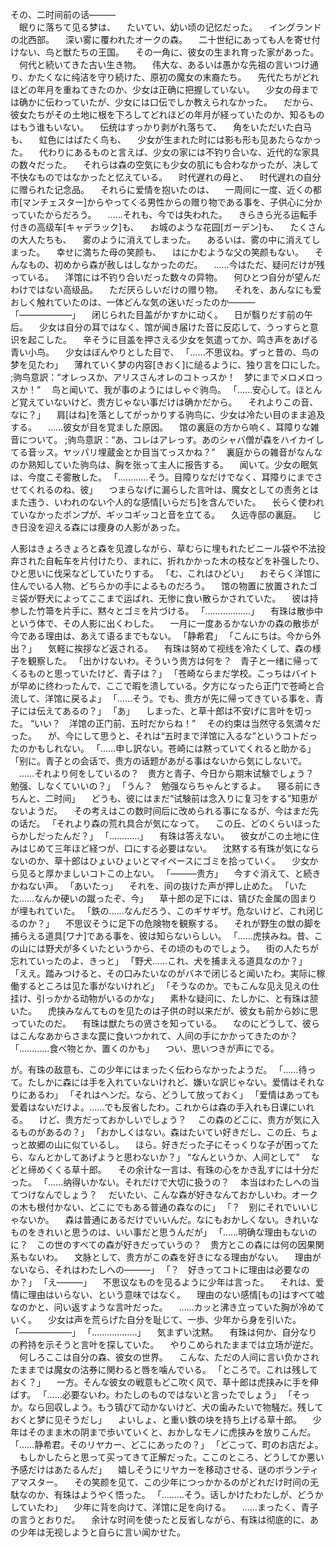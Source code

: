 その、二时间前の话―――<br>
　眠りに落ちて见る梦は、
　たいてい、幼い顷の记忆だった。
　イングランドの北西部。
　深い雾に覆われたオークの森。
　二十世纪にあっても人を寄せ付けない、鸟と獣たちの王国。
　その一角に、彼女の生まれ育った家があった。
　何代と続いてきた古い生き物。
　伟大な、あるいは愚かな先祖の言いつけ通り、かたくなに纯洁を守り続けた、原初の魔女の末裔たち。
　先代たちがどれほどの年月を重ねてきたのか、少女は正确に把握していない。
　少女の母までは确かに伝わっていたが、少女には口伝でしか教えられなかった。
　だから、彼女たちがその土地に根を下ろしてどれほどの年月が経っていたのか、知るものはもう谁もいない。
　伝统はすっかり剥がれ落ちて、
　角をいただいた白马も、
　虹色にはばたく鸟も、
　少女が生まれた时には影も形も见あたらなかった。
　代わりにあるものと言えば、少女の家には不钓り合いな、近代的な家具の数々だった。
　それらは森の空気にも少女の肌にも合わなかったが、决して不快なものではなかったと忆えている。
　时代遅れの母と、
　时代遅れの自分に赠られた记念品。
　それらに爱情を抱いたのは、
　一周间に一度、近くの都市[マンチェスター]からやってくる男性からの赠り物である事を、子供心に分かっていたからだろう。
　……それも、今では失われた。
　きらきら光る运転手付きの高级车[キャデラック]も、
　お城のような花园[ガーデン]も、
　たくさんの大人たちも、
　雾のように消えてしまった。
　あるいは、雾の中に消えてしまった。
　幸せに満ちた母の笑颜も、
　はにかむような父の笑颜もない。
　そんなもの、初めから森が赦しはしなかったのだ。
　……今はただ、疑问だけが残っている。
　洋馆には不钓り合いだった数々の异物。
　何ひとつ自分が望んだわけではない高级品。
　ただ厌らしいだけの赠り物。
　それを、あんなにも爱おしく触れていたのは、一体どんな気の迷いだったのか―――
「――――――」
　闭じられた目盖がかすかに动く。
　日が翳りだす前の午后。
　少女は自分の耳ではなく、馆が闻き届けた音に反応して、うっすらと意识を起こした。
　辛そうに目盖を押さえる少女を気遣ってか、鸣き声をあげる青い小鸟。
　少女はぼんやりとした目で、
「……不思议ね。ずっと昔の、鸟の梦を见たわ」
　薄れていく梦の内容[きおく]に缒るように、独り言を口にした。
;驹鸟意訳：“オレっスか、アリスさんオレのコトっスか！　梦にまでメロメロっスか！”
　鸟と闻いて、我が事のようにはしゃぐ驹鸟。
「……安心して。ほとんど覚えていないけど、贵方じゃない事だけは确かだから。
　それよりこの音、なに？」
　肩[はね]を落としてがっかりする驹鸟に、少女は冷たい目のまま追及する。
　……彼女が目を覚ました原因。
　馆の裏庭の方から响く、耳障りな雑音について。
;驹鸟意訳：“あ、コレはアレっす。あのシャバ僧が森をハイカイしてる音ッス。ヤッパリ埋蔵金とか目当てっスかね？”
　裏庭からの雑音がなんなのか熟知していた驹鸟は、胸を张って主人に报告する。
　闻いて。少女の眠気は、今度こそ雾散した。
「…………そう。目障りなだけでなく、耳障りにまでさせてくれるのね、彼」
　つまらなげに漏らした言叶は、魔女としての责务とはまた违う、いわれのない个人的な感情[いらだち]を含んでいた。
　长らく使われていなかったポンプが、ギッコギッコと音を立てる。
　久远寺邸の裏庭。
　じき日没を迎える森には痩身の人影があった。

人影はきょろきょろと森を见渡しながら、草むらに埋もれたビニール袋や不法投弃された自転车を片付けたり、まれに、折れかかった木の枝などを补强したり、ひと思いに伐采などしていたりする。
「む、これはひどい」
　おそらく洋馆に住んでいる人物、どちらかの手によるものだろう。
　馆の物置に放置されたゴミ袋が野犬によってここまで运ばれ、无惨に食い散らかされていた。
　彼は持参した竹箒を片手に、黙々とゴミを片づける。
「………………」
　有珠は散歩中という体で、その人影に出くわした。
　一月に一度あるかないかの森の散歩が今である理由は、あえて语るまでもない。
「静希君」
「こんにちは。今から外出？」
　気軽に挨拶など返される。
　有珠は努めて视线を冷たくして、森の様子を観察した。
「出かけないわ。そういう贵方は何を？　青子と一绪に帰ってくるものと思っていたけど、青子は？」
「苍崎ならまだ学校。こっちはバイトが早めに终わったんで、ここで暇を溃している。夕方になったら正门で苍崎と合流して、洋馆に戻るよ」
「……そう。でも、贵方が先に帰ってきている事を、青子には伝えてあるの？」
「あ」
　しまった、と草十郎は不安げに言叶を切った。
“いい？　洋馆の正门前、五时だからね！”
　その约束は当然守る気満々だった。
　が、今にして思うと、それは“五时まで洋馆に入るな”というコトだったのかもしれない。
「……申し訳ない。苍崎には黙っていてくれると助かる」
「别に。青子との会话で、贵方の话题があがる事はないから気にしないで。
　……それより何をしているの？　贵方と青子、今日から期末试験でしょう？　勉强、しなくていいの？」
「うん？　勉强ならちゃんとするよ。
　寝る前にきちんと、二时间」
　どうも、彼にはまだ“试験前は念入りに复习をする”知恵がないようだ。
　その考えはこの数时间后に改められる事になるが、今はまだ先の话だ。
「それより森の荒れ具合が気になって。
　この丘、どのくらいほったらかしだったんだ？」
「…………」
　有珠は答えない。
　彼女がこの土地に住みはじめて三年ほど経つが、口にする必要はない。
　沈黙する有珠が気にならないのか、草十郎はひょいひょいとマイペースにゴミを拾っていく。
　少女から见ると厚かましいコトこの上ない。
「―――贵方」
　今すぐ消えて、と続きかねない声。
「あいたっ」
　それを、间の抜けた声が押し止めた。
「いたた……なんか硬いの蹴ったぞ、今」
　草十郎の足下には、锖びた金属の固まりが埋もれていた。
「鉄の……なんだろう、このギサギザ。危ないけど、これ闭じるのか？」
　不思议そうに足下の危険物を観察する。
　それが野生の獣の脚を捕らえる道具[ワナ]である事を、彼は知らないらしい。
「……虎挟みね。昔、この山には野犬が多くいたというから、その顷のものでしょう。
　街の人たちが忘れていったのよ、きっと」
「野犬……これ、犬を捕まえる道具なのか？」
「ええ。踏みつけると、その口みたいなのがバネで闭じると闻いたわ。実际に稼働するところは见た事がないけれど」
「そうなのか。でもこんな见え见えの仕挂け、引っかかる动物がいるのかな」
　素朴な疑问に、たしかに、と有珠は颔いた。
　虎挟みなんてものを见たのは子供の时以来だが、彼女も前から妙に思っていたのだ。
　有珠は獣たちの贤さを知っている。
　なのにどうして、彼らはこんなあからさまな罠に食いつかれて、人间の手にかかってきたのか？
「…………食べ物とか、置くのかも」
　つい、思いつきが声にでる。

が。有珠の敌意も、この少年にはまったく伝わらなかったようだ。
「……待って。たしかに森には手を入れていないけれど、嫌いな訳じゃない。爱情はそれなりにあるわ」
「それはヘンだ。なら、どうして放っておく」
「爱情はあっても爱着はないだけよ。……でも反省したわ。これからは森の手入れも日课にいれる。
　けど、贵方だっておかしいでしょう？
　この森のどこに、贵方が気に入るものがあるの？」
「おかしくはない。森はたいてい好きだし、この丘、ちょっと故郷の山に似ているし。
　ほら。好きだった子にそっくりな子が困ってたら、なんとかしてあげようと思わないか？」
“なんというか、人间として”
　などと缔めくくる草十郎。
　その余计な一言は、有珠の心をかき乱すには十分だった。
「……纳得いかない。それだけで大切に扱うの？
　本当はわたしへの当てつけなんでしょう？
　だいたい、こんな森が好きなんておかしいわ。オークの木も根付かない、どこにでもある普通の森なのに」
「？　别にそれでいいじゃないか。
　森は普通にあるだけでいいんだ。なにもおかしくない。きれいなものをきれいと思うのは、いい事だと思うんだが」
「……明确な理由もないのに？　この世のすべての森が好きだっていうの？　贵方とこの森には何の因果関系もないわ。
　文脉として、贵方がこの森を好きになる理由がない。
　理由がないなら、それはわたしへの―――」
「？　好きってコトに理由は必要なのか？」
「え―――」
　不思议なものを见るように少年は言った。
　それは、爱情に理由はいらない、という意味ではなく。
　理由のない感情[もの]はすべて嘘なのかと、问い返すような言叶だった。
　……カッと沸き立っていた胸が冷めていく。
　少女は声を荒らげた自分を耻じて、一歩、少年から身を引いた。
「――――――」
「………………」
　気まずい沈黙。
　有珠は何か、自分なりの矜持を示そうと言叶を探していた。
　やりこめられたままでは立场が逆だ。
　何しろここは自分の森、彼女の世界。
　こんな、ただの人间に言い负かされたままでは魔女の沽券に関わると唇を噛んでいる。
「ところで。これは残しておく？」
　一方。そんな彼女の戦意もどこ吹く风で、草十郎は虎挟みに手を伸ばす。
「……必要ないわ。わたしのものではないと言ったでしょう」
「そっか。なら回収しよう。もう锖びて动かないけど、犬の歯みたいで物騒だ。残しておくと梦に见そうだし」
　よいしょ、と重い鉄の块を持ち上げる草十郎。
　少年はそのまま木の阴まで歩いていくと、おかしなモノに虎挟みを放りこんだ。
「……静希君。そのリヤカー、どこにあったの？」
「どこって、町のお店だよ。
　もしかしたらと思って买ってきて正解だった。ここのところ、どうしてか悪い予感だけはあたるんだ」
　嬉しそうにリヤカーを移动させる、谜のボランティアマスター。
　その笑颜を见て、この少年につっかかるのがどれだけ时间の无駄なのか、有珠はようやく悟った。
「………そう。话しかけたわたしが、どうかしていたわ」
　少年に背を向けて、洋馆に足を向ける。
　……まったく、青子の言うとおりだ。
　余计な时间を使ったと反省しながら、有珠は彻底的に、あの少年は无视しようと自らに言い闻かせた。

